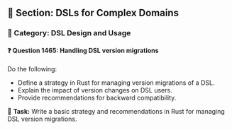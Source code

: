 ## 📘 Section: DSLs for Complex Domains
### 🔹 Category: DSL Design and Usage
#### ❓ Question 1465: Handling DSL version migrations

Do the following:

- Define a strategy in Rust for managing version migrations of a DSL.
- Explain the impact of version changes on DSL users.
- Provide recommendations for backward compatibility.

🔧 **Task:** Write a basic strategy and recommendations in Rust for managing DSL version migrations.
